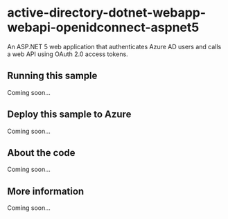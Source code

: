 # active-directory-dotnet-webapp-webapi-openidconnect-aspnet5
An ASP.NET 5 web application that authenticates Azure AD users and calls a web API using OAuth 2.0 access tokens.
## Running this sample
Coming soon...
## Deploy this sample to Azure
Coming soon...
## About the code
Coming soon...
## More information
Coming soon...